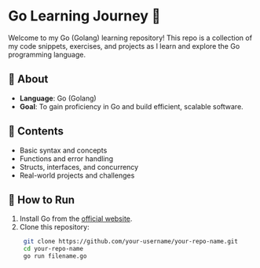 # Go Learning Journey 🚀

Welcome to my Go (Golang) learning repository! This repo is a collection of my code snippets, exercises, and projects as I learn and explore the Go programming language.  

## 📖 About  
- **Language**: Go (Golang)  
- **Goal**: To gain proficiency in Go and build efficient, scalable software.  

## 🔧 Contents  
- Basic syntax and concepts  
- Functions and error handling  
- Structs, interfaces, and concurrency  
- Real-world projects and challenges  

## 🚀 How to Run  
1. Install Go from the [official website](https://go.dev/dl/).  
2. Clone this repository:  
   ```bash
    git clone https://github.com/your-username/your-repo-name.git
    cd your-repo-name
    go run filename.go
```